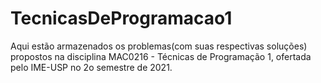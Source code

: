 # TecnicasDeProgramacao1
Aqui estão armazenados os problemas(com suas respectivas soluções) propostos na disciplina MAC0216 - Técnicas de Programação 1, ofertada pelo IME-USP no 2o semestre de 2021.
